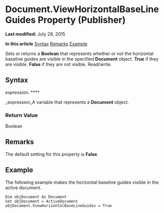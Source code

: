 
# Document.ViewHorizontalBaseLineGuides Property (Publisher)

 **Last modified:** July 28, 2015

 **In this article**
 [Syntax](#sectionSection0)
 [Remarks](#sectionSection1)
 [Example](#sectionSection2)


Sets or returns a  **Boolean** that represents whether or not the horizontal baseline guides are visible in the specified **Document** object. **True** if they are visible. **False** if they are not visible. Read/write.


## Syntax
<a name="sectionSection0"> </a>

 _expression_. ****

 _expression_A variable that represents a  **Document** object.


### Return Value

Boolean


## Remarks
<a name="sectionSection1"> </a>

The default setting for this property is  **False**.


## Example
<a name="sectionSection2"> </a>

The following example makes the horizontal baseline guides visible in the active document.


```
Dim objDocument As Document 
Set objDocument = ActiveDocument 
objDocument.ViewHorizontalBaseLineGuides = True 

```

